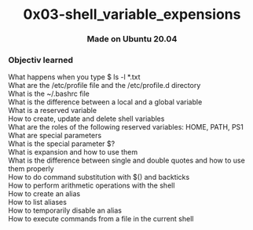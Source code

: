 <h1 align="center">0x03-shell_variable_expensions</h1>

<h3 align="center">Made on Ubuntu 20.04</h3>

<h3>Objectiv learned</h3>

<p>
What happens when you type $ ls -l *.txt<br/>
What are the /etc/profile file and the /etc/profile.d directory<br/>
What is the ~/.bashrc file<br/>
What is the difference between a local and a global variable<br/>
What is a reserved variable<br/>
How to create, update and delete shell variables<br/>
What are the roles of the following reserved variables: HOME, PATH, PS1<br/>
What are special parameters<br/>
What is the special parameter $?<br/>
What is expansion and how to use them<br/>
What is the difference between single and double quotes and how to use them properly<br/>
How to do command substitution with $() and backticks<br/>
How to perform arithmetic operations with the shell<br/>
How to create an alias<br/>
How to list aliases<br/>
How to temporarily disable an alias<br/>
How to execute commands from a file in the current shell<br/>
</p>